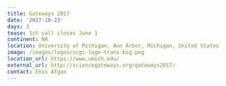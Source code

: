```yaml
---
title: Gateways 2017
date: '2017-10-23'
days: 3
tease: 1st call closes June 1
continent: NA
location: University of Michigan, Ann Arbor, Michigan, United States
image: /images/logos/scgi-logo-trans-big.png
location_url: https://www.umich.edu/
external_url: http://sciencegateways.org/gateways2017/
contact: Enis Afgan
---
```

